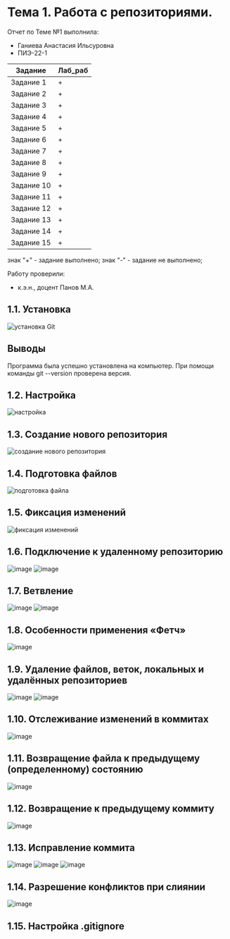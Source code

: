 # Тема 1. Работа с репозиториями.
Отчет по Теме №1 выполнила:
- Ганиева Анастасия Ильсуровна
- ПИЭ-22-1

| Задание | Лаб_раб |
| ------ | ------ |
| Задание 1 | + |
| Задание 2 | + |
| Задание 3 | + |
| Задание 4 | + |
| Задание 5 | + |
| Задание 6 | + |
| Задание 7 | + |
| Задание 8 | + |
| Задание 9 | + |
| Задание 10 | + |
| Задание 11 | + |
| Задание 12 | + |
| Задание 13 | + |
| Задание 14 | + |
| Задание 15 | + |

знак "+" - задание выполнено; знак "-" - задание не выполнено;

Работу проверили:
- к.э.н., доцент Панов М.А.

## 1.1. Установка
![установка Git](https://github.com/GanievaAnastasiia/Software_Engineering/blob/Tema_1/Images/img_1.png)

## Выводы
Программа была успешно установлена на компьютер. При помощи команды git --version проверена версия.

## 1.2. Настройка
![настройка](https://github.com/GanievaAnastasiia/Software_Engineering/blob/Tema_1/Images/img_1.png)

## 1.3. Создание нового репозитория
![создание нового репозитория](https://github.com/GanievaAnastasiia/Software_Engineering/blob/Tema_1/Images/img_3.png)

## 1.4. Подготовка файлов
![подготовка файла](https://github.com/GanievaAnastasiia/Software_Engineering/blob/Tema_1/Images/img_4.png)

## 1.5. Фиксация изменений
![фиксация изменений](https://github.com/GanievaAnastasiia/Software_Engineering/blob/Tema_1/Images/img_5.png)

## 1.6. Подключение к удаленному репозиторию
![image](https://github.com/GanievaAnastasiia/Software_Engineering/blob/Tema_1/Images/img_6.png)
![image](https://github.com/GanievaAnastasiia/Software_Engineering/blob/Tema_1/Images/img_7.png)

## 1.7. Ветвление
![image](https://github.com/GanievaAnastasiia/Software_Engineering/blob/Tema_1/Images/img_8.png)
![image](https://github.com/GanievaAnastasiia/Software_Engineering/blob/Tema_1/Images/img_9.png)

## 1.8. Особенности применения «Фетч»
![image](https://github.com/GanievaAnastasiia/Software_Engineering/blob/Tema_1/Images/img_10.png)

## 1.9. Удаление файлов, веток, локальных и удалённых репозиториев
![image](https://github.com/GanievaAnastasiia/Software_Engineering/blob/Tema_1/Images/img_11.png)
![image](https://github.com/GanievaAnastasiia/Software_Engineering/blob/Tema_1/Images/img_12.png)

## 1.10. Отслеживание изменений в коммитах
![image](https://github.com/GanievaAnastasiia/Software_Engineering/blob/Tema_1/Images/img_13.png)

## 1.11. Возвращение файла к предыдущему (определенному) состоянию
![image](https://github.com/GanievaAnastasiia/Software_Engineering/blob/Tema_1/Images/img_14.png)

## 1.12. Возвращение к предыдущему коммиту
![image](https://github.com/GanievaAnastasiia/Software_Engineering/blob/Tema_1/Images/img_15.png)

## 1.13. Исправление коммита
![image](https://github.com/GanievaAnastasiia/Software_Engineering/blob/Tema_1/Images/img_16.png)
![image](https://github.com/GanievaAnastasiia/Software_Engineering/blob/Tema_1/Images/img_17.png)
![image](https://github.com/GanievaAnastasiia/Software_Engineering/blob/Tema_1/Images/img_18.png)

## 1.14. Разрешение конфликтов при слиянии
![image](https://github.com/GanievaAnastasiia/Software_Engineering/blob/Tema_1/Images/img_19.png)

## 1.15. Настройка .gitignore
